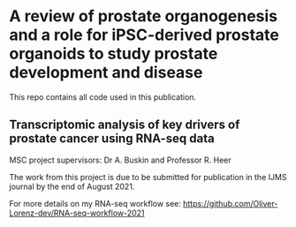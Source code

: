 A review of prostate organogenesis and a role for iPSC-derived prostate organoids to study prostate development and disease
========================================
This repo contains all code used in this publication.

Transcriptomic analysis of key drivers of prostate cancer using RNA-seq data
----------------------

MSC project supervisors: Dr A. Buskin and Professor R. Heer

The work from this project is due to be submitted for publication
in the IJMS journal by the end of August 2021.

For more details on my RNA-seq workflow see: https://github.com/Oliver-Lorenz-dev/RNA-seq-workflow-2021
